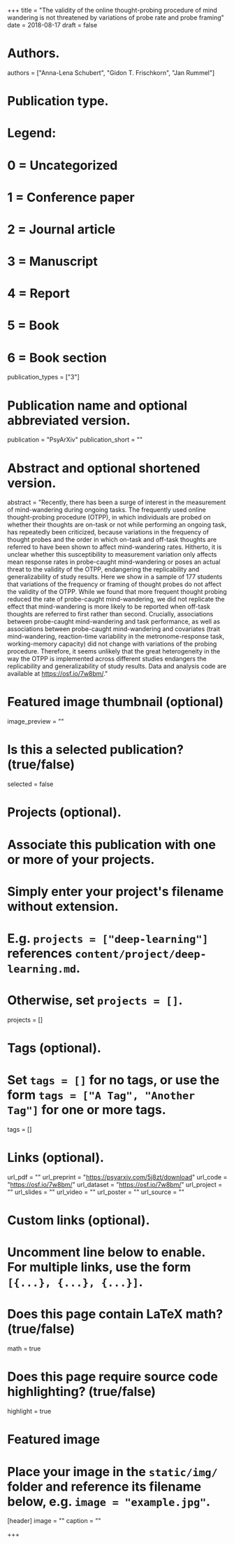 +++
title = "The validity of the online thought-probing procedure of mind wandering is not threatened by variations of probe rate and probe framing"
date = 2018-08-17
draft = false

# Authors.
authors = ["Anna-Lena Schubert", "Gidon T. Frischkorn", "Jan Rummel"]

# Publication type.
# Legend:
# 0 = Uncategorized
# 1 = Conference paper
# 2 = Journal article
# 3 = Manuscript
# 4 = Report
# 5 = Book
# 6 = Book section
publication_types = ["3"]


# Publication name and optional abbreviated version.
publication = "PsyArXiv"
publication_short = ""

# Abstract and optional shortened version.
abstract = "Recently, there has been a surge of interest in the measurement of mind-wandering during ongoing tasks. The frequently used online thought-probing procedure (OTPP), in which individuals are probed on whether their thoughts are on-task or not while performing an ongoing task, has repeatedly been criticized, because variations in the frequency of thought probes and the order in which on-task and off-task thoughts are referred to have been shown to affect mind-wandering rates. Hitherto, it is unclear whether this susceptibility to measurement variation only affects mean response rates in probe-caught mind-wandering or poses an actual threat to the validity of the OTPP, endangering the replicability and generalizability of study results. Here we show in a sample of 177 students that variations of the frequency or framing of thought probes do not affect the validity of the OTPP. While we found that more frequent thought probing reduced the rate of probe-caught mind-wandering, we did not replicate the effect that mind-wandering is more likely to be reported when off-task thoughts are referred to first rather than second. Crucially, associations between probe-caught mind-wandering and task performance, as well as associations between probe-caught mind-wandering and covariates (trait mind-wandering, reaction-time variability in the metronome-response task, working-memory capacity) did not change with variations of the probing procedure. Therefore, it seems unlikely that the great heterogeneity in the way the OTPP is implemented across different studies endangers the replicability and generalizability of study results. Data and analysis code are available at https://osf.io/7w8bm/."

# Featured image thumbnail (optional)
image_preview = ""

# Is this a selected publication? (true/false)
selected = false

# Projects (optional).
#   Associate this publication with one or more of your projects.
#   Simply enter your project's filename without extension.
#   E.g. `projects = ["deep-learning"]` references `content/project/deep-learning.md`.
#   Otherwise, set `projects = []`.
projects = []

# Tags (optional).
#   Set `tags = []` for no tags, or use the form `tags = ["A Tag", "Another Tag"]` for one or more tags.
tags = []

# Links (optional).
url_pdf = ""
url_preprint = "https://psyarxiv.com/5j8zt/download"
url_code = "https://osf.io/7w8bm/"
url_dataset = "https://osf.io/7w8bm/"
url_project = ""
url_slides = ""
url_video = ""
url_poster = ""
url_source = ""

# Custom links (optional).
#   Uncomment line below to enable. For multiple links, use the form `[{...}, {...}, {...}]`.

# Does this page contain LaTeX math? (true/false)
math = true

# Does this page require source code highlighting? (true/false)
highlight = true

# Featured image
# Place your image in the `static/img/` folder and reference its filename below, e.g. `image = "example.jpg"`.
[header]
image = ""
caption = ""

+++

